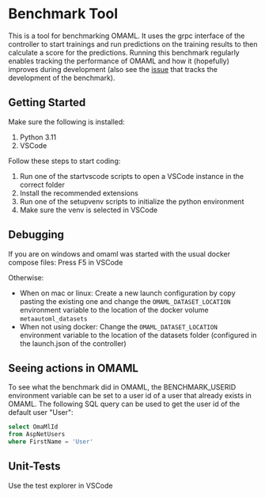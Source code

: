 # Benchmark Tool

This is a tool for benchmarking OMAML. It uses the grpc interface of the controller to start trainings and run predictions on the training results to then calculate a score for the predictions. Running this benchmark regularly enables tracking the performance of OMAML and how it (hopefully) improves during development (also see the [issue](https://github.com/hochschule-darmstadt/MetaAutoML/issues/172) that tracks the development of the benchmark).

## Getting Started

Make sure the following is installed:

1. Python 3.11
2. VSCode

Follow these steps to start coding:

1. Run one of the startvscode scripts to open a VSCode instance in the correct folder
2. Install the recommended extensions
3. Run one of the setupvenv scripts to initialize the python environment
4. Make sure the venv is selected in VSCode

## Debugging

If you are on windows and omaml was started with the usual docker compose files: Press F5 in VSCode

Otherwise:

- When on mac or linux: Create a new launch configuration by copy pasting the existing one and change the `OMAML_DATASET_LOCATION` environment variable to the location of the docker volume `metaautoml_datasets`
- When not using docker: Change the `OMAML_DATASET_LOCATION` environment variable to the location of the datasets folder (configured in the launch.json of the controller)

## Seeing actions in OMAML

To see what the benchmark did in OMAML, the BENCHMARK_USERID environment variable can be set to a user id of a user that already exists in OMAML. The following SQL query can be used to get the user id of the default user "User":

```sql
select OmaMlId
from AspNetUsers
where FirstName = 'User'
```

## Unit-Tests

Use the test explorer in VSCode
